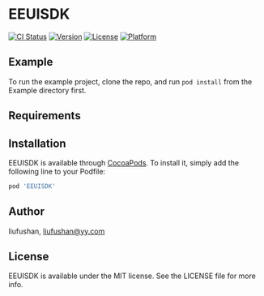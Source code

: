 # EEUISDK

[![CI Status](https://img.shields.io/travis/liufushan/EEUISDK.svg?style=flat)](https://travis-ci.org/liufushan/EEUISDK)
[![Version](https://img.shields.io/cocoapods/v/EEUISDK.svg?style=flat)](https://cocoapods.org/pods/EEUISDK)
[![License](https://img.shields.io/cocoapods/l/EEUISDK.svg?style=flat)](https://cocoapods.org/pods/EEUISDK)
[![Platform](https://img.shields.io/cocoapods/p/EEUISDK.svg?style=flat)](https://cocoapods.org/pods/EEUISDK)

## Example

To run the example project, clone the repo, and run `pod install` from the Example directory first.

## Requirements

## Installation

EEUISDK is available through [CocoaPods](https://cocoapods.org). To install
it, simply add the following line to your Podfile:

```ruby
pod 'EEUISDK'
```

## Author

liufushan, liufushan@yy.com

## License

EEUISDK is available under the MIT license. See the LICENSE file for more info.

